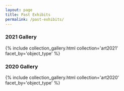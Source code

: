 ```yaml
---
layout: page
title: Past Exhibits
permalink: /past-exhibits/
---
```


### 2021 Gallery 

{% include collection_gallery.html collection='art2021' facet_by='object_type' %}

### 2020 Gallery 

{% include collection_gallery.html collection='art2020' facet_by='object_type' %}